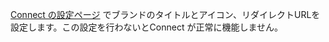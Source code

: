 [Connect の設定ページ](https://dashboard.stripe.com/account/applications/settings) でブランドのタイトルとアイコン、リダイレクトURLを設定します。この設定を行わないとConnect が正常に機能しません。